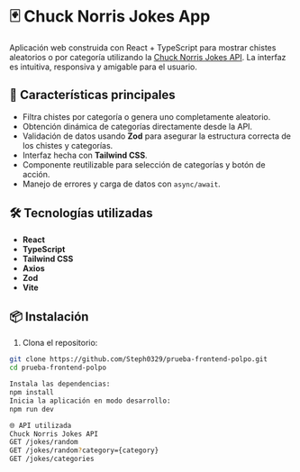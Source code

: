 # 🃏 Chuck Norris Jokes App

Aplicación web construida con React + TypeScript para mostrar chistes aleatorios o por categoría utilizando la [Chuck Norris Jokes API](https://api.chucknorris.io/). La interfaz es intuitiva, responsiva y amigable para el usuario.

## 🚀 Características principales

- Filtra chistes por categoría o genera uno completamente aleatorio.
- Obtención dinámica de categorías directamente desde la API.
- Validación de datos usando **Zod** para asegurar la estructura correcta de los chistes y categorías.
- Interfaz hecha con **Tailwind CSS**.
- Componente reutilizable para selección de categorías y botón de acción.
- Manejo de errores y carga de datos con `async/await`.

## 🛠️ Tecnologías utilizadas

- **React**
- **TypeScript**
- **Tailwind CSS**
- **Axios**
- **Zod** 
- **Vite** 

## 📦 Instalación

1. Clona el repositorio:

```bash
git clone https://github.com/Steph0329/prueba-frontend-polpo.git
cd prueba-frontend-polpo

Instala las dependencias:
npm install
Inicia la aplicación en modo desarrollo:
npm run dev

🌐 API utilizada
Chuck Norris Jokes API
GET /jokes/random
GET /jokes/random?category={category}
GET /jokes/categories